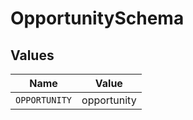 # OpportunitySchema


## Values

| Name          | Value         |
| ------------- | ------------- |
| `OPPORTUNITY` | opportunity   |